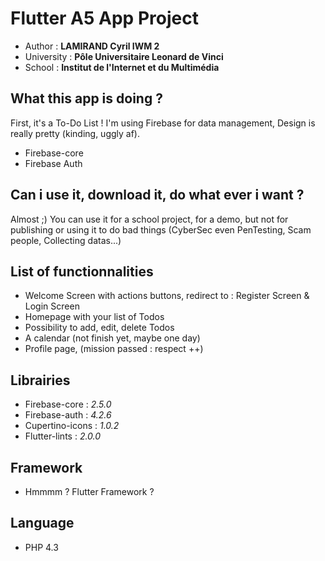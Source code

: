 # Flutter A5 App Project

- Author : <b>LAMIRAND Cyril IWM 2</b>
- University : <b>Pôle Universitaire Leonard de Vinci</b>
- School : <b>Institut de l'Internet et du Multimédia</b>                                             

## What this app is doing ?

First, it's a To-Do List ! I'm using Firebase for data management, Design is really pretty (kinding, uggly af).
- Firebase-core
- Firebase Auth

## Can i use it, download it, do what ever i want ?

Almost ;) You can use it for a school project, for a demo, but not for publishing or using it to do bad things (CyberSec even PenTesting, Scam people, Collecting datas...)

## List of functionnalities
- Welcome Screen with actions buttons, redirect to : Register Screen & Login Screen
- Homepage with your list of Todos
- Possibility to add, edit, delete Todos
- A calendar (not finish yet, maybe one day)
- Profile page, (mission passed : respect ++)

## Librairies 
- Firebase-core : <i>2.5.0</i>
- Firebase-auth : <i>4.2.6</i>
- Cupertino-icons : <i>1.0.2</i>
- Flutter-lints : <i>2.0.0</i>

## Framework 
- Hmmmm ? Flutter Framework ?

## Language 
- PHP 4.3
